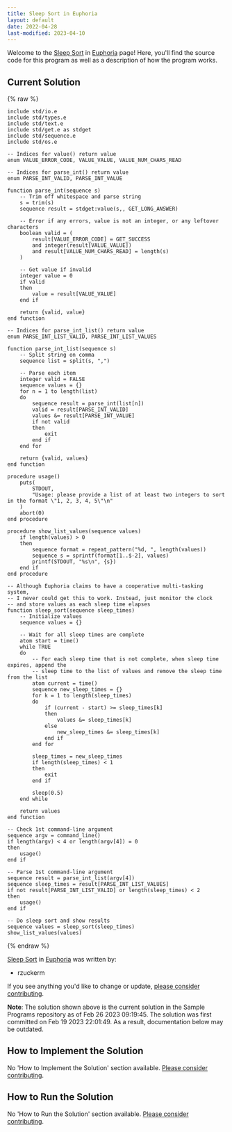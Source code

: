 ```yaml
---
title: Sleep Sort in Euphoria
layout: default
date: 2022-04-28
last-modified: 2023-04-10
---
```


Welcome to the [Sleep Sort](https://sampleprograms.io/projects/sleep-sort) in [Euphoria](https://sampleprograms.io/languages/euphoria) page! Here, you'll find the source code for this program as well as a description of how the program works.

## Current Solution

{% raw %}

```euphoria
include std/io.e
include std/types.e
include std/text.e
include std/get.e as stdget
include std/sequence.e
include std/os.e

-- Indices for value() return value
enum VALUE_ERROR_CODE, VALUE_VALUE, VALUE_NUM_CHARS_READ

-- Indices for parse_int() return value
enum PARSE_INT_VALID, PARSE_INT_VALUE

function parse_int(sequence s)
    -- Trim off whitespace and parse string
    s = trim(s)
    sequence result = stdget:value(s,, GET_LONG_ANSWER)

    -- Error if any errors, value is not an integer, or any leftover characters
    boolean valid = (
        result[VALUE_ERROR_CODE] = GET_SUCCESS
        and integer(result[VALUE_VALUE])
        and result[VALUE_NUM_CHARS_READ] = length(s)
    )

    -- Get value if invalid
    integer value = 0
    if valid
    then
        value = result[VALUE_VALUE]
    end if

    return {valid, value}
end function

-- Indices for parse_int_list() return value
enum PARSE_INT_LIST_VALID, PARSE_INT_LIST_VALUES

function parse_int_list(sequence s)
    -- Split string on comma
    sequence list = split(s, ",")

    -- Parse each item
    integer valid = FALSE
    sequence values = {}
    for n = 1 to length(list)
    do
        sequence result = parse_int(list[n])
        valid = result[PARSE_INT_VALID]
        values &= result[PARSE_INT_VALUE]
        if not valid
        then
            exit
        end if
    end for

    return {valid, values}
end function

procedure usage()
    puts(
        STDOUT, 
        "Usage: please provide a list of at least two integers to sort in the format \"1, 2, 3, 4, 5\"\n"
    )
    abort(0)
end procedure

procedure show_list_values(sequence values)
    if length(values) > 0
    then
        sequence format = repeat_pattern("%d, ", length(values))
        sequence s = sprintf(format[1..$-2], values)
        printf(STDOUT, "%s\n", {s})
    end if
end procedure

-- Although Euphoria claims to have a cooperative multi-tasking system,
-- I never could get this to work. Instead, just monitor the clock
-- and store values as each sleep time elapses
function sleep_sort(sequence sleep_times)
    -- Initialize values
    sequence values = {}

    -- Wait for all sleep times are complete
    atom start = time()
    while TRUE
    do
        -- For each sleep time that is not complete, when sleep time expires, append the
        -- sleep time to the list of values and remove the sleep time from the list
        atom current = time()
        sequence new_sleep_times = {}
        for k = 1 to length(sleep_times)
        do
            if (current - start) >= sleep_times[k]
            then
                values &= sleep_times[k]
            else
                new_sleep_times &= sleep_times[k]
            end if
        end for

        sleep_times = new_sleep_times
        if length(sleep_times) < 1
        then
            exit
        end if

        sleep(0.5)
    end while

    return values
end function

-- Check 1st command-line argument
sequence argv = command_line()
if length(argv) < 4 or length(argv[4]) = 0
then
    usage()
end if

-- Parse 1st command-line argument
sequence result = parse_int_list(argv[4])
sequence sleep_times = result[PARSE_INT_LIST_VALUES]
if not result[PARSE_INT_LIST_VALID] or length(sleep_times) < 2
then
    usage()
end if

-- Do sleep sort and show results
sequence values = sleep_sort(sleep_times)
show_list_values(values)
```

{% endraw %}

[Sleep Sort](https://sampleprograms.io/projects/sleep-sort) in [Euphoria](https://sampleprograms.io/languages/euphoria) was written by:

- rzuckerm

If you see anything you'd like to change or update, [please consider contributing](https://github.com/TheRenegadeCoder/sample-programs).

**Note**: The solution shown above is the current solution in the Sample Programs repository as of Feb 26 2023 09:19:45. The solution was first committed on Feb 19 2023 22:01:49. As a result, documentation below may be outdated.

## How to Implement the Solution

No 'How to Implement the Solution' section available. [Please consider contributing](https://github.com/TheRenegadeCoder/sample-programs-website).

## How to Run the Solution

No 'How to Run the Solution' section available. [Please consider contributing](https://github.com/TheRenegadeCoder/sample-programs-website).